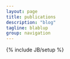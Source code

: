```yaml
---
layout: page
title: publications 
description: "blog"
tagline: blablup
group: navigation
---
```

{% include JB/setup %}

